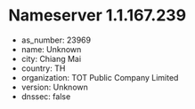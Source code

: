 # Nameserver 1.1.167.239

* as_number: 23969
* name: Unknown
* city: Chiang Mai
* country: TH
* organization: TOT Public Company Limited
* version: Unknown
* dnssec: false
